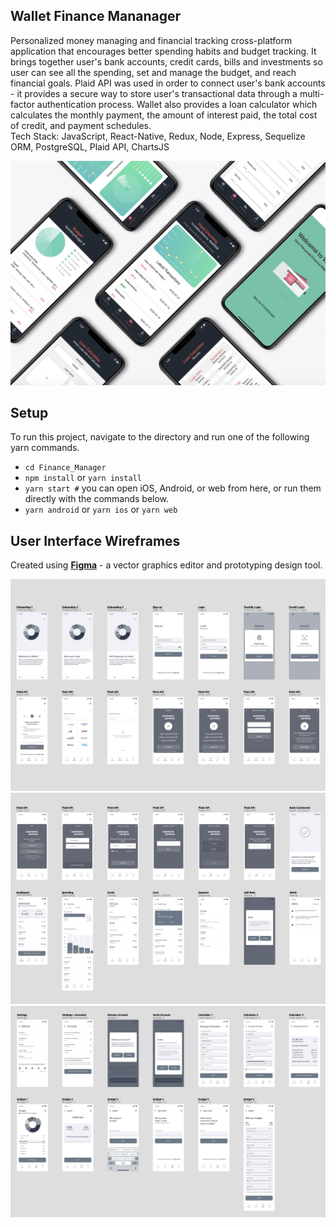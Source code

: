 ## Wallet Finance Mananager  
Personalized money managing and financial tracking cross-platform application that encourages better spending habits and budget tracking. It brings together user's bank accounts, credit cards, bills and investments so user can see all the spending, set and manage the budget, and reach financial goals. Plaid API was used in order to connect user's bank accounts - it provides a secure way to store user's transactional data through a multi-factor authentication process. Wallet also provides a loan calculator which calculates the monthly payment, the amount of interest paid, the total cost of credit, and payment schedules.  
Tech Stack: JavaScript, React-Native, Redux, Node, Express, Sequelize ORM, PostgreSQL, Plaid API, ChartsJS

![](assets/wallet.png)  

## Setup
To run this project, navigate to the directory and run one of the following yarn commands.

- ```cd Finance_Manager```
- ```npm install``` or ```yarn install```
- ```yarn start #``` you can open iOS, Android, or web from here, or run them directly with the commands below.
- ```yarn android``` or ```yarn ios``` or ```yarn web```

## User Interface Wireframes
Created using [**Figma**](https://www.figma.com/) - a vector graphics editor and prototyping design tool.  

![](assets/Wireframes1.png)
![](assets/Wireframes2.png)
![](assets/Wireframes3.png)
